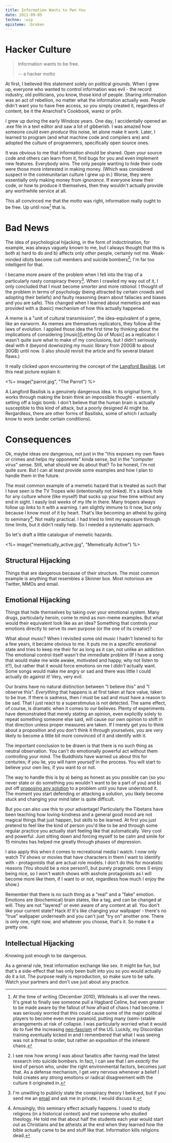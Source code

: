 ```yaml
---
title: Information Wants to Pwn You
date: 2011-09-05
techne: :wip
episteme: :broken
---
```


Hacker Culture
==============

> Information wants to be free.
> 
> -- a hacker motto

At first, I believed this statement solely on political grounds. When I grew up, everyone who wanted to control information was evil - the record industry, old politicians, you know, those kind of people. Sharing information was an act of rebellion, no matter what the information actually *was*. People didn't want you to have free access, so you simply created it, regardless of content, be it the Anarchist's Cookbook, warez or pr0n.

I grew up during the early Windoze years. One day, I accidentally opened an .exe file in a text editor and saw a lot of gibberish. I was amazed how someone could even *produce* this noise, let alone make it *work*. Later, I learned to program (and what machine code and compilers are) and adopted the culture of programmers, specifically open source ones.

It was obvious to me that information should be shared. Open your source code and others can learn from it, find bugs for you and even implement new features. Everybody wins. The only people wanting to hide their code were those more interested in making money. (Which was considered suspect in the communitarian culture I grew up in.) Worse, they were essentially only making money from *ignorance*. If everyone knew their code, or how to produce it themselves, then they wouldn't actually provide any worthwhile service at all.

This all convinced me that the motto was right, information really ought to be free. Up until now[^wikileaks] that is.

Bad News
========

The idea of psychological hijacking, in the form of indoctrination, for example, was always vaguely known to me, but I always thought that this is both a) hard to do and b) affects only *other* people, certainly not me. Weak-minded idiots become cult members and suicide bombers[^suicide]; I'm far too intelligent for that.

[^suicide]:
    I see now how wrong I was about fanatics after having read the latest research into suicide bombers. In fact, I can see that I am *exactly* the kind of person who, under the right environmental factors, becomes just that. As a defense mechanism, I get very nervous whenever a belief I hold creates any strong emotions or radical disagreement with the culture it originated in.

I became more aware of the problem when I fell into the trap of a particularly nasty conspiracy theory[^conspiracy]. When I crawled my way out of it, I only concluded that I must become *smarter* and more *rational*. I thought of the problem in terms of psychology (being attracted by certain crowds and adopting their beliefs) and faulty reasoning (learn about fallacies and biases and you are safe). This changed when I learned about memetics and was provided with a (basic) mechanism of how this actually happened.

A meme is a "unit of cultural transmission", the idea-equivalent of a gene, like an earworm. As memes are themselves replicators, they follow all the laws of evolution. I applied those idea the first time by thinking about the implications of considering [music][Letting Go of Music] as a replicator. I wasn't quite sure what to make of my conclusions, but I didn't seriously deal with it (beyond downsizing my music library from 200GB to about 30GB) until now. (I also should revisit the article and fix several blatant flaws.)

It really clicked upon encountering the concept of the [Langford Basilisk]. Let this neat picture explain it:

<%= image("parrot.jpg", "The Parrot") %>

A Langford Basilisk is a genuinely dangerous idea. In its original form, it works through making the brain think an impossible thought - essentially setting off a logic bomb. I don't believe that the human brain is actually susceptible to this kind of attack, but a poorly designed AI might be. Rergardless, there are other forms of Basilisks, some of which I actually know to work (under certain conditions).

Consequences
============

Ok, maybe ideas *are* dangerous, not just in the "this exposes my own flaws or
crimes and helps my opponents" kinda sense, but in the "computer virus" sense.
Still, what should we do about that? To be honest, I'm not quite sure. But I
can at least provide some examples and how I plan to handle them in the future.

The most common example of a memetic hazard that is treated as such that I have
seen is the TV Tropes wiki (intentionally not linked). It's a black hole for any
culture whore (like myself) that sucks up your free time without any end in
sight. I easily lost *weeks* of my life in there. Many tropers always follow up
links to it with a warning. I am slightly immune to it now, but only because I
know most of it by heart. That's like becoming an atheist by going to
seminary[^seminary]. Not really practical. I had tried to limit my exposure
through time limits, but it didn't really help. So I needed a systematic
approach.

So let's draft a little catalogue of memetic hazards.

<%= image("memetically_active.jpg", "Memetically Active") %>

Structural Hijacking
--------------------

Things that are dangerous because of their structure. The most common example is
anything that resembles a Skinner box. Most notorious are Twitter, MMOs and email.

Emotional Hijacking
-------------------

Things that hide themselves by taking over your emotional system. Many drugs,
particularly heroin, come to mind as non-meme examples. But what would their
equivalent look like as an idea? Something that controls your emotions directly
to serve its own purpose (or the one of its creator)? 

What about music? When I revisited some old music I hadn't listened to for a few
years, it became obvious to me. It puts me in a specific emotional state and
tries to keep me their for as long as it can, not unlike an addiction. The
emotional control itself wasn't the immediate problem (If I have a song that
would make me wide awake, motivated and happy, why not listen to it?), but
rather that it would force emotions on me I *didn't* actually want. Some songs
would make me angry or sad and there was little I could actually do against it!
Very, very evil.

Our brains have no natural distinction between "I believe this" and "I observe
this". *Everything* that happens is at first taken at face value, taken to be
true. If there is sadness, then *I* must be sad and must have a reason to be
sad. That I just react to a superstimulus is not detected. The same effect, of
course, is dramatic when it comes to our believes. Plenty of experiments have
demonstrated that merely *stating* an opinion, even explicitly solely to repeat
something someone else said, will cause our own opinion to shift in that
direction unless proper measures are taken. If I merely get you to think about a
proposition and you don't think it through yourselves, you are very likely to
become a little bit more convinced of it and identify with it.

The important conclusion to be drawn is that there is no such thing as neutral
observation. You can't do emotionally powerful act without them controlling your
mind. The Buddhists have warned us about this for centuries; if you lie, you
will harm *yourself* in the process. You will start to believe your own lies, if
you want to or not.

The way to handle this is by a) being as honest as you possible can (so you
never state or do something you wouldn't want to be a part of you) and b) put
off [proposing any solution] to a problem until you have understood it. The
moment you start defending or attacking a solution, you likely become stuck and
changing your mind later is quite difficult.

But you can also use this to your advantage! Particularly the Tibetans have been
teaching how loving-kindness and a general good mood are not magical things that
just happen, but skills to be learned. At first you just pretend to feel like
the kind of person you'd like to be and through some regular practice you
actually start feeling like that automatically. Very cool and powerful. Just
sitting down and forcing myself to be calm and smile for 15 minutes has helped
me greatly through phases of depression.

I also apply this when it comes to recreational media I watch. I now only watch
TV shows or movies that have characters in them I want to identify with -
protagonists that are actual role models. I don't do this for moralistic reasons
(You should be a nice person!), but purely pragmatic ones (I enjoy being nice,
so I won't watch shows with asshole protagonists as I will become more like them,
if I want to or not, regardless how much I enjoy the show.)

Remember that there is no such thing as a "real" and a "fake" emotion. Emotions
are (biochemical) brain states, like a tag, and can be changed at will. They are
not "layered" or even aware of any content at all. You don't like your current
state? Hack it! It's like changing your wallpaper - there's no "true" wallpaper
underneath and you can't just "try on" another one. There is only one, right
now, and whatever you choose, that's it. So make it a pretty one.

[proposing any solution]: http://lesswrong.com/lw/ka/hold_off_on_proposing_solutions/

Intellectual Hijacking
----------------------

Knowing just enough to be dangerous.


As a general rule, treat information exchange like sex. It might be fun, but
that's a side-effect that has only been built into you so you would actually do
it a lot. The purpose really is reproduction, so make sure to be safe. Watch
your partners and don't use just about any practice.

[^wikileaks]: At the time of writing (December 2010), Wikileaks is all over the
news. It's great to finally see someone pull a Hagbard Celine, but even greater
to be made aware by the fallout of how afraid of chaos I had become. I was
seriously worried that this could cause some of the major political players to
become even more paranoid, putting many (semi-)stable arrangements at risk of
collapse. I was particularly worried what it would do to fuel the increasing
[neo-fascism] of the US. Luckily, my Discordian training eventually kicked in and
I remembered that what I was seeing was not a threat to order, but rather an
exposition of the inherent chaos.

[^conspiracy]: I'm unwilling to publicly state the conspiracy theory I believed,
but if you send me an [email](/about.html) and ask me in private, I would
discuss it.

[^seminary]: Amusingly, this seminary effect actually happens. I used to study
religions (in a historical context) and met someone who studied theology. He
told me that about half the students each year would start out as Christians and
be atheists at the end when they learned how the bible actually came to be and
stuff like that. Information kills religions dead.

[neo-fascism]: http://zompist.com/fascism.html

[Langford Basilisk]: http://www.ansible.co.uk/writing/c-b-faq.html
